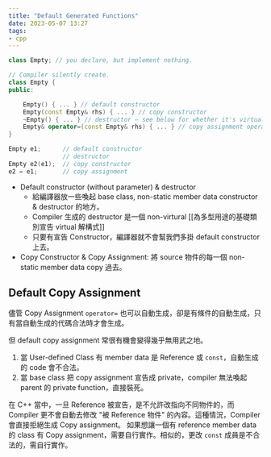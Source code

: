 ```yaml
---
title: "Default Generated Functions"
date: 2023-05-07 13:27
tags:
- cpp
---
```


```cpp
class Empty; // you declare, but implement nothing. 

// Compiler silently create.
class Empty {
public:

    Empty() { ... } // default constructor
    Empty(const Empty& rhs) { ... } // copy constructor
    ~Empty() { ... } // destructor — see below for whether it's virtual
    Empty& operator=(const Empty& rhs) { ... } // copy assignment operator
}

Empty e1;      // default constructor
			   // destructor
Empty e2(e1);  // copy constructor
e2 = e1;       // copy assignment
```


- Default constructor (without parameter) & destructor
	- 給編譯器放一些喚起 base class, non-static member data constructor & destructor 的地方。
	- Compiler 生成的 destructor 是一個 non-virtural
	  [[為多型用途的基礎類別宣告 virtual 解構式]]
	- 只要有宣告 Constructor，編譯器就不會幫我們多掛 default constructor 上去。
- Copy Constructor & Copy Assignment: 將 source 物件的每一個 non-static member data copy 過去。

## Default Copy Assignment
儘管 Copy Assignment `operator=` 也可以自動生成，卻是有條件的自動生成，只有當自動生成的代碼合法時才會生成。

但 default copy assignment 常很有機會變得幾乎無用武之地。
1. 當 User-defined Class 有 member data 是 Reference 或 `const`，自動生成的 code 會不合法。
2. 當 base class 把 copy assignment 宣告成 private，compiler 無法喚起 parent 的 private function，直接裝死。

在 C++ 當中，一旦 Reference 被宣告，是不允許改指向不同物件的，而 Compiler 更不會自動去修改 "被 Reference 物件" 的內容。這種情況，Compiler 會直接拒絕生成 Copy assignment。
如果想讓一個有 reference member data 的 class 有 Copy assignment，需要自行實作。相似的，更改 `const` 成員是不合法的，需自行實作。